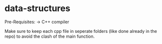 # data-structures
Pre-Requisites:
-> C++ compiler

Make sure to keep each cpp file in seperate folders (like done already in the repo) to avoid the clash of the main function. 
